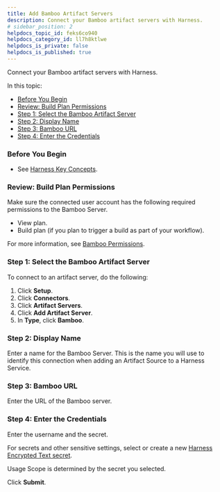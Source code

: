 ```yaml
---
title: Add Bamboo Artifact Servers
description: Connect your Bamboo artifact servers with Harness.
# sidebar_position: 2
helpdocs_topic_id: feks6co940
helpdocs_category_id: ll7h8ktlwe
helpdocs_is_private: false
helpdocs_is_published: true
---
```


Connect your Bamboo artifact servers with Harness.

In this topic:

* [Before You Begin](#before_you_begin)
* [Review: Build Plan Permissions](#review_build_plan_permissions)
* [Step 1: Select the Bamboo Artifact Server](#step_1_select_the_bamboo_artifact_server)
* [Step 2: Display Name](#step_2_display_name)
* [Step 3: Bamboo URL](#step_3_bamboo_url)
* [Step 4: Enter the Credentials](#step_4_enter_the_credentials)

### Before You Begin

* See [Harness Key Concepts](https://docs.harness.io/article/4o7oqwih6h-harness-key-concepts).

### Review: Build Plan Permissions

Make sure the connected user account has the following required permissions to the Bamboo Server.

* View plan.
* Build plan (if you plan to trigger a build as part of your workflow).

For more information, see [Bamboo Permissions](https://confluence.atlassian.com/bamboo/bamboo-permissions-369296034.html).

### Step 1: Select the Bamboo Artifact Server

To connect to an artifact server, do the following:

1. Click **Setup**.
2. Click **Connectors**.
3. Click **Artifact Servers**.
4. Click **Add Artifact Server**.
5. In **Type**, click **Bamboo**.

### Step 2: Display Name

Enter a name for the Bamboo Server. This is the name you will use to identify this connection when adding an Artifact Source to a Harness Service.

### Step 3: Bamboo URL

Enter the URL of the Bamboo server.

### Step 4: Enter the Credentials

Enter the username and the secret.

For secrets and other sensitive settings, select or create a new [Harness Encrypted Text secret](../../security/secrets-management/use-encrypted-text-secrets.md).

Usage Scope is determined by the secret you selected.

Click **Submit**.


